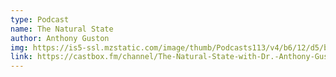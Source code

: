 ```yaml
---
type: Podcast
name: The Natural State
author: Anthony Guston
img: https://is5-ssl.mzstatic.com/image/thumb/Podcasts113/v4/b6/12/d5/b612d5fe-1823-58e9-b99f-82a1b985bdb7/mza_10226172659541961564.jpg/400x400bb.jpg
link: https://castbox.fm/channel/The-Natural-State-with-Dr.-Anthony-Gustin-id1366332
---
```


